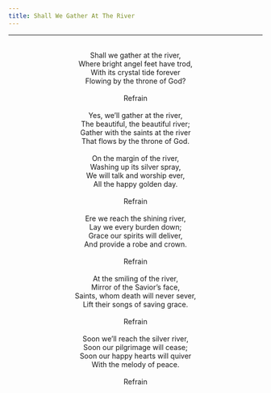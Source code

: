 ```yaml
---
title: Shall We Gather At The River
---
```


---
<center>
<br/>
Shall we gather at the river,<br/>
Where bright angel feet have trod,<br/>
With its crystal tide forever<br/>
Flowing by the throne of God?<br/>
<br/>
Refrain<br/>
<br/>
Yes, we’ll gather at the river,<br/>
The beautiful, the beautiful river;<br/>
Gather with the saints at the river<br/>
That flows by the throne of God.<br/>
<br/>
On the margin of the river,<br/>
Washing up its silver spray,<br/>
We will talk and worship ever,<br/>
All the happy golden day.<br/>
<br/>
Refrain<br/>
<br/>
Ere we reach the shining river,<br/>
Lay we every burden down;<br/>
Grace our spirits will deliver,<br/>
And provide a robe and crown.<br/>
<br/>
Refrain<br/>
<br/>
At the smiling of the river,<br/>
Mirror of the Savior’s face,<br/>
Saints, whom death will never sever,<br/>
Lift their songs of saving grace.<br/>
<br/>
Refrain<br/>
<br/>
Soon we’ll reach the silver river,<br/>
Soon our pilgrimage will cease;<br/>
Soon our happy hearts will quiver<br/>
With the melody of peace.<br/>
<br/>
Refrain<br/>

</center>